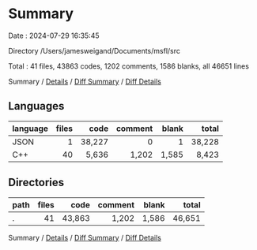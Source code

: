 # Summary

Date : 2024-07-29 16:35:45

Directory /Users/jamesweigand/Documents/msfl/src

Total : 41 files,  43863 codes, 1202 comments, 1586 blanks, all 46651 lines

Summary / [Details](details.md) / [Diff Summary](diff.md) / [Diff Details](diff-details.md)

## Languages
| language | files | code | comment | blank | total |
| :--- | ---: | ---: | ---: | ---: | ---: |
| JSON | 1 | 38,227 | 0 | 1 | 38,228 |
| C++ | 40 | 5,636 | 1,202 | 1,585 | 8,423 |

## Directories
| path | files | code | comment | blank | total |
| :--- | ---: | ---: | ---: | ---: | ---: |
| . | 41 | 43,863 | 1,202 | 1,586 | 46,651 |

Summary / [Details](details.md) / [Diff Summary](diff.md) / [Diff Details](diff-details.md)
